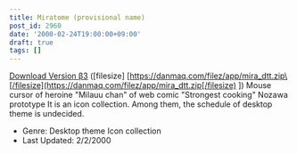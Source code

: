 ```yaml
---
title: Miratome (provisional name)
post_id: 2960
date: '2000-02-24T19:00:00+09:00'
draft: true
tags: []
---
```


[Download Version β3](https://danmaq.com/filez/app/mira_dtt.zip) (\[filesize\] [https://danmaq.com/filez/app/mira_dtt.zip\[/filesize](https://danmaq.com/filez/app/mira_dtt.zip[/filesize) \]) Mouse cursor of heroine "Milauu chan" of web comic "Strongest cooking" Nozawa prototype It is an icon collection. Among them, the schedule of desktop theme is undecided.

*   Genre: Desktop theme Icon collection
*   Last Updated: 2/2/2000
